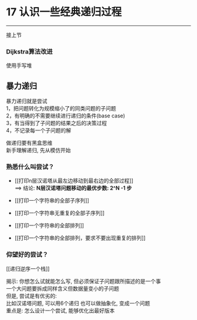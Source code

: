 # 17 认识一些经典递归过程

---

接上节
### Dijkstra算法改进
使用手写堆



## 暴力递归

暴力递归就是尝试  
1，把问题转化为规模缩小了的同类问题的子问题  
2，有明确的不需要继续进行递归的条件(base case)  
3，有当得到了子问题的结果之后的决策过程  
4，不记录每一个子问题的解  

做递归要有黑盒思维  
新手理解递归, 先从模仿开始

### 熟悉什么叫尝试？

- [[打印n层汉诺塔从最左边移动到最右边的全部过程]]  
  ==> 结论: **N层汉诺塔问题移动的最优步数: 2^N -1 步**
  
- [[打印一个字符串的全部子序列]]
- [[打印一个字符串无重复的全部子序列]]
- [[打印一个字符串的全部排列]]
- [[打印一个字符串的全部排列，要求不要出现重复的排列]]

### 仰望好的尝试？

[[递归逆序一个栈]]   

揭示: 你想怎么试就能怎么写, 但必须保证子问题跟所描述的是一个事  
  一个大问题要拆成同样含义但数据量变小的子问题  
  但是, 尝试是有优劣的:  
   比如汉诺塔问题, 可以用6个递归  也可以做抽象化, 变成一个问题  
重点是: 怎么设计一个尝试, 能够优化出最好版本  
